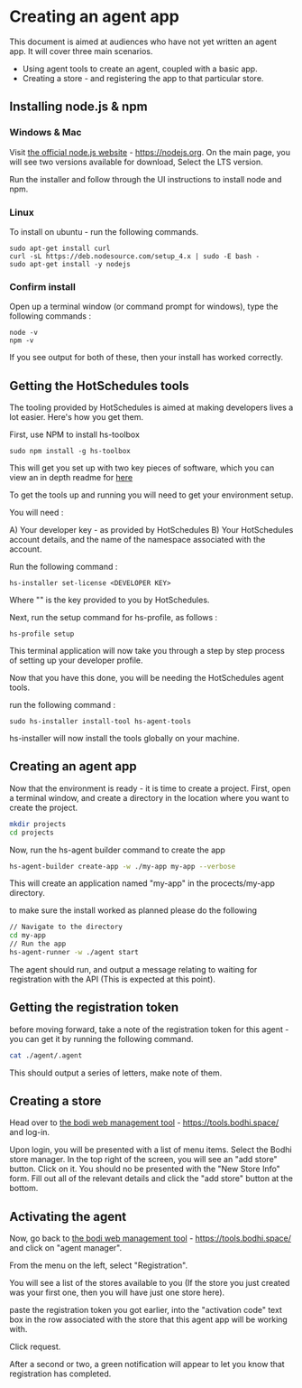 # Creating an agent app

This document is aimed at audiences who have not yet written an agent app.  It will cover three main scenarios.

 - Using agent tools to create an agent, coupled with a basic app.
 - Creating a store - and registering the app to that particular store.

## Installing node.js & npm

### Windows & Mac
Visit [the official node.js website](https://nodejs.org/) - https://nodejs.org.
On the main page, you will see two versions available for download, Select the LTS version.

Run the installer and follow through the UI instructions to install node and npm.

### Linux

To install on ubuntu - run the following commands.

```
sudo apt-get install curl
curl -sL https://deb.nodesource.com/setup_4.x | sudo -E bash -
sudo apt-get install -y nodejs
```

### Confirm install

Open up a terminal window (or command prompt for windows), type the following commands : 

```
node -v
npm -v
```

If you see output for both of these, then your install has worked correctly.

## Getting the HotSchedules tools ##

The tooling provided by HotSchedules is aimed at making developers lives a lot easier. Here's how you get them.

First, use NPM to install hs-toolbox

```
sudo npm install -g hs-toolbox
```

This will get you set up with two key pieces of software, which you can view an in depth readme for [here](https://www.npmjs.com/package/hs-toolbox)

To get the tools up and running you will need to get your environment setup.

You will need : 

A) Your developer key - as provided by HotSchedules
B) Your HotSchedules account details, and the name of the namespace associated with the account.

Run the following command : 

```
hs-installer set-license <DEVELOPER KEY>
```

Where "<DEVELOPER KEY>" is the key provided to you by HotSchedules.

Next, run the setup command for hs-profile, as follows : 

```
hs-profile setup
```

This terminal application will now take you through a step by step process of setting up your developer profile.

Now that you have this done, you will be needing the HotSchedules agent tools.

run the following command : 

```
sudo hs-installer install-tool hs-agent-tools
```

hs-installer will now install the tools globally on your machine.


## Creating an agent app ##

Now that the environment is ready - it is time to create a project. First, open a terminal window, and create a directory in the location where you want to create the project.

```bash
mkdir projects
cd projects
```
Now, run the hs-agent builder command to create the app

```bash
hs-agent-builder create-app -w ./my-app my-app --verbose
```

This will create an application named "my-app" in the procects/my-app directory.

to make sure the install worked as planned please do the following
```bash
// Navigate to the directory
cd my-app
// Run the app
hs-agent-runner -w ./agent start
```
The agent should run, and output a message relating to waiting for registration with the API (This is expected at this point).

## Getting the registration token ##

before moving forward, take a note of the registration token for this agent - you can get it by running the following command.

```bash
cat ./agent/.agent
```
This should output a series of letters, make note of them.

## Creating a store ##

Head over to [the bodi web management tool](https://tools.bodhi.space/) - https://tools.bodhi.space/ and log-in.

Upon login, you will be presented with a list of menu items. Select the Bodhi store manager.
In the top right of the screen, you will see an "add store" button. Click on it.
You should no be presented with the "New Store Info" form. Fill out all of the relevant details and click the "add store" button at the bottom.


## Activating the agent ##
Now, go back to [the bodi web management tool](https://tools.bodhi.space/) - https://tools.bodhi.space/ and  click on "agent manager".

From the menu on the left, select "Registration".

You will see a list of the stores available to you (If the store you just created was your first one, then you will have just one store here).

paste the registration token you got earlier, into the "activation code" text box in the row associated with the store that this agent app will be working with.

Click request.

After a second or two, a green notification will appear to let you know that registration has completed. 
